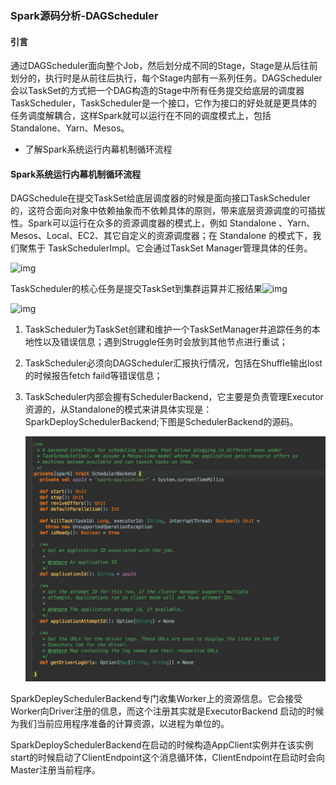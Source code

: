 ### Spark源码分析-DAGScheduler

#### 引言

通过DAGScheduler面向整个Job，然后划分成不同的Stage，Stage是从后往前划分的，执行时是从前往后执行，每个Stage内部有一系列任务。DAGScheduler会以TaskSet的方式把一个DAG构造的Stage中所有任务提交给底层的调度器TaskScheduler，TaskScheduler是一个接口，它作为接口的好处就是更具体的任务调度解耦合，这样Spark就可以运行在不同的调度模式上，包括Standalone、Yarn、Mesos。

* 了解Spark系统运行内幕机制循环流程

#### Spark系统运行内幕机制循环流程

DAGSchedule在提交TaskSet给底层调度器的时候是面向接口TaskScheduler的，这符合面向对象中依赖抽象而不依赖具体的原则，带来底层资源调度的可插拔性。Spark可以运行在众多的资源调度器的模式上，例如 Standalone 、Yarn、Mesos、Local、EC2、其它自定义的资源调度器；在 Standalone 的模式下，我们聚焦于 TaskSchedulerImpl。它会通过TaskSet Manager管理具体的任务。

![img](http://images2015.cnblogs.com/blog/1005794/201702/1005794-20170228145217048-1432062156.png)

TaskScheduler的核心任务是提交TaskSet到集群运算并汇报结果![img](http://images2015.cnblogs.com/blog/1005794/201703/1005794-20170301003410095-59554344.png)

![img](http://images2015.cnblogs.com/blog/1005794/201703/1005794-20170301003611548-1528658067.png)

1. TaskScheduler为TaskSet创建和维护一个TaskSetManager并追踪任务的本地性以及错误信息；遇到Struggle任务时会放到其他节点进行重试；

2. TaskScheduler必须向DAGScheduler汇报执行情况，包括在Shuffle输出lost的时候报告fetch faild等错误信息；

3. TaskScheduler内部会握有SchedulerBackend，它主要是负责管理Executor资源的，从Standalone的模式来讲具体实现是：SparkDeploySchedulerBackend;下图是SchedulerBackend的源码。

   ![](/assets/import123.png)

SparkDepleySchedulerBackend专门收集Worker上的资源信息。它会接受Worker向Driver注册的信息，而这个注册其实就是ExecutorBackend 启动的时候为我们当前应用程序准备的计算资源，以进程为单位的。

SparkDeploySchedulerBackend在启动的时候构造AppClient实例并在该实例start的时候启动了ClientEndpoint这个消息循环体，ClientEndpoint在启动时会向Master注册当前程序。 

